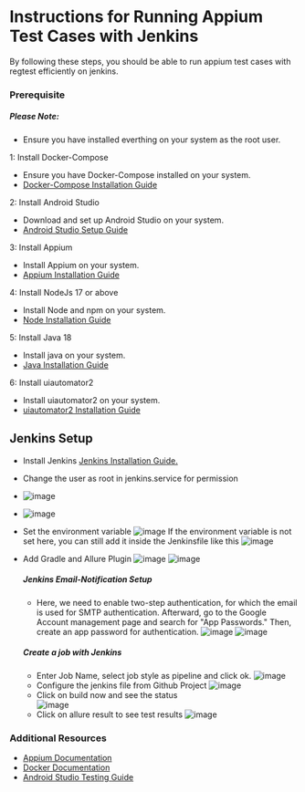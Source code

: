 # Instructions for Running Appium Test Cases with Jenkins
By following these steps, you should be able to run appium test cases with regtest efficiently on jenkins. 

### Prerequisite
   ##### Please Note: 
   - Ensure you have installed everthing on your system as the root user.
 
1: Install Docker-Compose
  
   - Ensure you have Docker-Compose installed on your system.
   - [Docker-Compose Installation Guide](https://docs.docker.com/compose/install/)

2: Install Android Studio
    
   - Download and set up Android Studio on your system.
   - [Android Studio Setup Guide](https://developer.android.com/studio/install)

3: Install Appium

   - Install Appium on your system.
   - [Appium Installation Guide](https://appium.io/docs/en/2.2/quickstart/install/)

4: Install NodeJs 17 or above

   - Install Node and npm on your system.
   - [Node Installation Guide](https://nodejs.org/en/download)

5: Install Java 18

   - Install java on your system.
   - [Java Installation Guide](https://www.oracle.com/java/technologies/javase/jdk18-archive-downloads.html)

6: Install uiautomator2

   - Install uiautomator2 on your system.
   - [uiautomator2 Installation Guide](https://appium.io/docs/en/2.1/quickstart/uiauto2-driver/)


## Jenkins Setup 
   - Install Jenkins [Jenkins Installation Guide.](https://www.jenkins.io/doc/book/installing/linux/#debianubuntu)
   - Change the user as root in jenkins.service for permission
   - ![image](https://github.com/rgb-tools-devs/iris-wallet-android/assets/150464893/b1a3b1a2-d600-4eda-a061-3a41ad20cf46)
   - ![image](https://github.com/rgb-tools-devs/iris-wallet-android/assets/150464893/c520d198-4f54-4d6f-8787-0da979d32b60)
   - Set the environment variable
    ![image](https://github.com/rgb-tools-devs/iris-wallet-android/assets/150464893/376d1f0b-1553-4bdb-b74e-d068131e1d25)
     If the environment variable is not set here, you can still add it inside the Jenkinsfile like this
    ![image](https://github.com/rgb-tools-devs/iris-wallet-android/assets/150464893/ab44a703-31f6-4fd4-9a79-7032d72878d8)
   - Add Gradle and Allure Plugin
     ![image](https://github.com/rgb-tools-devs/iris-wallet-android/assets/150464893/71fbb456-f43b-497c-8615-713d107a041f)
     ![image](https://github.com/rgb-tools-devs/iris-wallet-android/assets/150464893/2231ae86-7abc-4eff-8b30-236a74d4eea4)
     ##### Jenkins Email-Notification Setup 
      - Here, we need to enable two-step authentication, for which the email is used for SMTP authentication. Afterward, go to the Google Account management page and search for "App Passwords." Then,             create an app password for authentication.
     ![image](https://github.com/rgb-tools-devs/iris-wallet-android/assets/150464893/955983b2-1aad-4c5f-9a48-5a52fd6957ac)
     ![image](https://github.com/rgb-tools-devs/iris-wallet-android/assets/150464893/bc035928-6bf5-4adb-bbbd-e70d28fd918c)
     ##### Create a job with Jenkins 
   
     - Enter Job Name, select job style as pipeline and click ok.
       ![image](https://github.com/rgb-tools-devs/iris-wallet-android/assets/150464893/75436e00-da96-44c7-9847-079584c2c95f)
     - Configure the jenkins file from Github Project
       ![image](https://github.com/rgb-tools-devs/iris-wallet-android/assets/150464893/4a2b0d6d-481b-4685-8071-a3677e2a946d)
     - Click on build now and see the status  
       ![image](https://github.com/rgb-tools-devs/iris-wallet-android/assets/150464893/c1274a2b-0078-4e37-aef1-867ea3f65fd0)
     - Click on allure result to see test results
       ![image](https://github.com/rgb-tools-devs/iris-wallet-android/assets/150464893/c20ab401-360f-49b0-b53b-409441bf1146)

### Additional Resources

   - [Appium Documentation](https://appium.io/docs/en/2.2/)
   - [Docker Documentation](https://docs.docker.com/)
   - [Android Studio Testing Guide](https://developer.android.com/studio/test)
